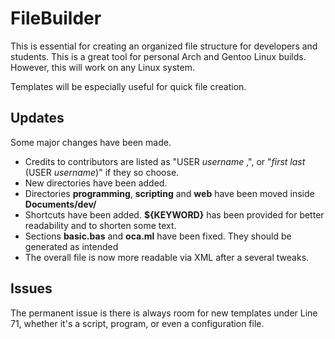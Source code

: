 # FileBuilder

This is essential for creating an organized file structure for developers and students. This is a great tool for personal Arch and Gentoo Linux builds. However, this will work on any Linux system. 

Templates will be especially useful for quick file creation. 

## Updates

Some major changes have been made. 

* Credits to contributors are listed as "USER _username_ ,", or "_first last_ (USER _username_)" if they so choose. 
* New directories have been added. 
* Directories **programming**, **scripting** and **web** have been moved inside **Documents/dev/**
* Shortcuts have been added. **${KEYWORD}** has been provided for better readability and to shorten some text. 
* Sections **basic.bas** and **oca.ml** have been fixed. They should be generated as intended
* The overall file is now more readable via XML after a several tweaks. 

## Issues

The permanent issue is there is always room for new templates under Line 71, whether it's a script, program, or even a configuration file. 
